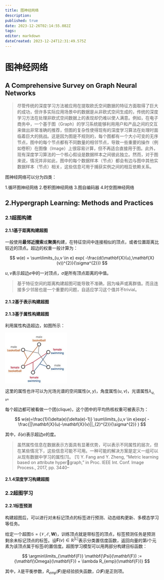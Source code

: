 ```yaml
---
title: 图神经网络
description: 
published: true
date: 2023-12-26T02:14:55.082Z
tags: 
editor: markdown
dateCreated: 2023-12-24T12:31:49.575Z
---
```


# 图神经网络

## A Comprehensive Survey on Graph Neural Networks

> 尽管传统的深度学习方法被应用在提取欧氏空间数据的特征方面取得了巨大的成功，但许多实际应用场景中的数据是从非欧式空间生成的，传统的深度学习方法在处理非欧式空间数据上的表现却仍难以使人满意。例如，在电子商务中，一个基于图（Graph）的学习系统能够利用用户和产品之间的交互来做出非常准确的推荐，但图的复杂性使得现有的深度学习算法在处理时面临着巨大的挑战。这是因为图是不规则的，每个图都有一个大小可变的无序节点，图中的每个节点都有不同数量的相邻节点，导致一些重要的操作（例如卷积）在图像（Image）上很容易计算，但不再适合直接用于图。此外，现有深度学习算法的一个核心假设是数据样本之间彼此独立。然而，对于图来说，情况并非如此，图中的每个数据样本（节点）都会有边与图中其他实数据样本（节点）相关，这些信息可用于捕获实例之间的相互依赖关系。

图神经网络可以分为四类：

1.循环图神经网络
2.卷积图神经网络
3.图自编码器
4.时空图神经网络


## 2.Hypergraph Learning: Methods and Practices

### 2.1超图构建
#### 2.1.1基于距离构建超图

一般使用**最邻近搜索**或**聚类**构建，在特征空间中连接相似的顶点，或者位置距离比较近的顶点。超边的权重一般计算为：

$$
w(e) = \sum\limits_{u,v \in e} exp( -\frac{d(\mathbf{X}(u),\mathbf{X}(v))^{2}}{\sigma^{2}})
$$

$u,v$表示超边$e$中的一对顶点，$\sigma$是所有顶点距离的中值。

> 基于特征空间的距离构建超图可能导致不准确，因为噪声或离群值。而且连接多少邻居也是一个重要的问题，自适应学习这个值并不trivial。

#### 2.1.2基于表示构建超图

#### 2.1.3基于属性构建超图
利用属性构造超边，如图所示：

<img src='/hypergraph/属性超图构建.png' align="middle" width=40%>

这里的属性也许可以为光场光谱的空间属性$(x,y)$，角度属性$(u,v)$，光谱属性$\lambda_{u,v}$。

每个超边都可被看做一个团(clique)，这个团中的平均热核权重可被表示为：

$$
w(e)=\frac{1}{\delta(e)(\delta(e)-1)} \sum\limits_{u,v \in e}exp( -\frac{||\mathbf{X}(u)-\mathbf{X}(v)||_{2}^{2}}{\sigma^{2}} )
$$

其中，$\delta(e)$表示超边$e$的度。

> 虽然属性信息在数据表示方面具有显著优势，可以表示不同属性的层次，但在某些情况下，这些信息可能不可用。一种可能的解决方案是定义一组可以从现有数据中学习的属性[1]。
[1] Y. Fang and Y. Zheng, “Metric learning based on attribute hypergraph,” in Proc. IEEE Int. Conf. Image Process., 2017, pp. 3440–


#### 2.1.4深度学习构建超图


### 2.2超图学习
#### 2.2.1标签预测
构建超图后，可以进行对未标记顶点的标签进行预测、动态结构更新、多模态学习等任务。

给定一个超图$\mathcal{G}=(\mathcal{V},\mathcal{E},\mathbf{W})$，训练顶点就是带标签的顶点，标签预测任务是预测剩余未标记顶点的标签。设$\mathbf{F}(v) \in \mathbb{R}^{|L|}$表示分类置信度函数，返回向量的第$i$个元素为该顶点属于标签$i$的置信度。超图学习模型可以用两部分构建目标函数：

$$
\argmin\limits_{\mathbf{F}} \mathbf{\Psi}(\mathbf{F}) := {\mathbf{\Omega}(\mathbf{F}) + \lambda R_{emp}(\mathbf{F})} 
$$

其中，$\lambda$是平衡参数，$R_{emp}(\mathbf{F})$是经验损失函数，$\Omega(\mathbf{F})$是正则项。








